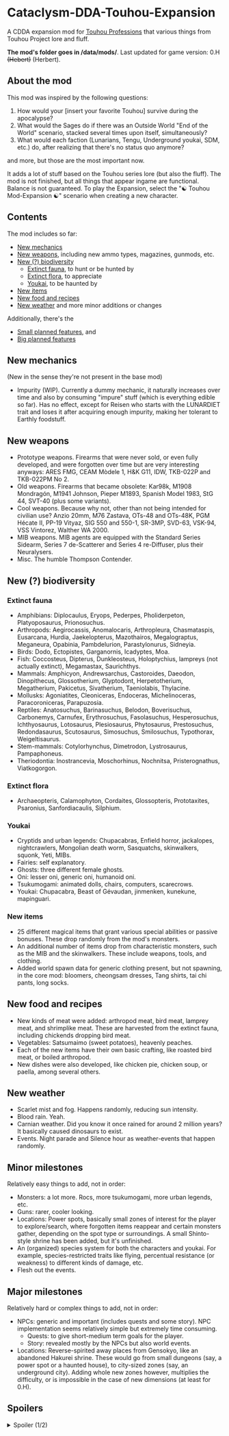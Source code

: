 # Cataclysm-DDA-Touhou-Expansion
A CDDA expansion mod for [Touhou Professions](https://github.com/RedMisao/Cataclysm-DDA-Touhou-Mod) that various things from Touhou Project lore and fluff.

**The mod's folder goes in /data/mods/**.  Last updated for game version: 0.H ~~(Hebert)~~ (Herbert).


## About the mod
This mod was inspired by the following questions:
  1) How would your [insert your favorite Touhou] survive during the apocalypse?
  2) What would the Sages do if there was an Outside World "End of the World" scenario, stacked several times upon itself, simultaneously?
  3) What would each faction (Lunarians, Tengu, Underground youkai, SDM, etc.) do, after realizing that there's no status quo anymore?

and more, but those are the most important now.

It adds a lot of stuff based on the Touhou series lore (but also the fluff).  The mod is not finished, but all things that appear ingame are functional.  Balance is not guaranteed.  To play the Expansion, select the "☯ Touhou Mod-Expansion ☯" scenario when creating a new character.


## Contents
The mod includes so far:
- [New mechanics](#new-mechanics)
- [New weapons](#new-weapons), including new ammo types, magazines, gunmods, etc.
- [New (?) biodiversity](#new--biodiversity)
  - [Extinct fauna](#extinct-fauna), to hunt or be hunted by
  - [Extinct flora](#extinct-flora), to appreciate
  - [Youkai](#youkai), to be haunted by
- [New items](#new-items)
- [New food and recipes](#new-food-and-recipes)
- [New weather](#new-weather)
and more minor additions or changes

Additionally, there's the
- [Small planned features](#minor-milestones), and
- [Big planned features](#major-milestones)


## New mechanics
(New in the sense they're not present in the base mod)
* Impurity (WIP).  Currently a dummy mechanic, it naturally increases over time and also by consuming "impure" stuff (which is everything edible so far).  Has no effect, except for Reisen who starts with the LUNARDIET trait and loses it after acquiring enough impurity, making her tolerant to Earthly foodstuff.


## New weapons
* Prototype weapons.  Firearms that were never sold, or even fully developed, and were forgotten over time but are very interesting anyways: ARES FMG, CEAM Mòdele 1, H&K G11, IDW, TKB-022P and TKB-022PM No 2.
* Old weapons.  Firearms that became obsolete: Kar98k, M1908 Mondragón, M1941 Johnson, Pieper M1893, Spanish Model 1983, StG 44, SVT-40 (plus some variants).
* Cool weapons.  Because why not, other than not being intended for civilian use? Anzio 20mm, M76 Zastava, OTs-48 and OTs-48K, PGM Hécate II, PP-19 Vityaz, SIG 550 and 550-1, SR-3MP, SVD-63, VSK-94, VSS Vintorez, Walther WA 2000.
* MIB weapons.  MIB agents are equipped with the Standard Series Sidearm, Series 7 de-Scatterer and Series 4 re-Diffuser, plus their Neuralysers.
* Misc.  The humble Thompson Contender.


## New (?) biodiversity

### Extinct fauna
* Amphibians: Diplocaulus, Eryops, Pederpes, Pholiderpeton, Platyoposaurus, Prionosuchus.
* Arthropods: Aegirocassis, Anomalocaris, Arthropleura, Chasmataspis, Eusarcana, Hurdia, Jaekelopterus, Mazothairos, Megalograptus, Meganeura, Opabinia, Pambdelurion, Parastylonurus, Sidneyia.
* Birds: Dodo, Ectopistes, Garganornis, Icadyptes, Moa.
* Fish: Coccosteus, Dipterus, Dunkleosteus, Holoptychius, lampreys (not actually extinct), Megamastax, Saurichthys.
* Mammals: Amphicyon, Andrewsarchus, Castoroides, Daeodon, Dinopithecus, Glossotherium, Glyptodont, Herpetotherium, Megatherium, Pakicetus, Sivatherium, Taeniolabis, Thylacine.
* Mollusks: Agoniatites, Cleoniceras, Endoceras, Michelinoceras, Paracoroniceras, Parapuzosia.
* Reptiles: Anatosuchus, Barinasuchus, Belodon, Boverisuchus, Carbonemys, Carnufex, Erythrosuchus, Fasolasuchus, Hesperosuchus, Ichthyosaurus, Lotosaurus, Plesiosaurus, Phytosaurus, Prestosuchus, Redondasaurus, Scutosaurus, Simosuchus, Smilosuchus, Typothorax, Weigeltisaurus.
* Stem-mammals: Cotylorhynchus, Dimetrodon, Lystrosaurus, Pampaphoneus.
* Theriodontia: Inostrancevia, Moschorhinus, Nochnitsa, Pristerognathus, Viatkogorgon.


### Extinct flora
* Archaeopteris, Calamophyton, Cordaites, Glossopteris, Prototaxites, Psaronius, Sanfordiacaulis, Silphium.


### Youkai
* Cryptids and urban legends: Chupacabras, Enfield horror, jackalopes, nightcrawlers, Mongolian death worm, Sasquatchs, skinwalkers, squonk, Yeti, MIBs.
* Fairies: self explanatory.
* Ghosts: three different female ghosts.
* Oni: lesser oni, generic oni, humanoid oni.
* Tsukumogami: animated dolls, chairs, computers, scarecrows.
* Youkai: Chupacabra, Beast of Gévaudan, jinmenken, kunekune, mapinguari.


### New items
* 25 different magical items that grant various special abilities or passive bonuses.  These drop randomly from the mod's monsters.
* An additional number of items drop from characteristic monsters, such as the MIB and the skinwalkers.  These include weapons, tools, and clothing.
* Added world spawn data for generic clothing present, but not spawning, in the core mod: bloomers, cheongsam dresses, Tang shirts, tai chi pants, long socks.


## New food and recipes
* New kinds of meat were added: arthropod meat, bird meat, lamprey meat, and shrimplike meat.  These are harvested from the extinct fauna, including chickends dropping bird meat.
* Vegetables: Satsumaimo (sweet potatoes), heavenly peaches.
* Each of the new items have their own basic crafting, like roasted bird meat, or boiled arthropod.
* New dishes were also developed, like chicken pie, chicken soup, or paella, among several others.


## New weather
* Scarlet mist and fog.  Happens randomly, reducing sun intensity.
* Blood rain.  Yeah.
* Carnian weather.  Did you know it once rained for around 2 million years?  It basically caused dinosaurs to exist.
* Events.  Night parade and Silence hour as weather-events that happen randomly.


## Minor milestones
Relatively easy things to add, not in order:
* Monsters: a lot more.  Rocs, more tsukumogami, more urban legends, etc.
* Guns: rarer, cooler looking.
* Locations: Power spots, basically small zones of interest for the player to explore/search, where forgotten items reappear and certain monsters gather, depending on the spot type or surroundings.  A small Shinto-style shrine has been added, but it's unfinished.
* An (organized) species system for both the characters and youkai.  For example, species-restricted traits like flying, percentual resistance (or weakness) to different kinds of damage, etc.
* Flesh out the events.


## Major milestones
Relatively hard or complex things to add, not in order:
* NPCs: generic and important (includes quests and some story).  NPC implementation seems relatively simple but extremely time consuming.
  * Quests: to give short-medium term goals for the player.
  * Story: revealed mostly by the NPCs but also world events.
* Locations: Reverse-spirited away places from Gensokyo, like an abandoned Hakurei shrine.  These would go from small dungeons (say, a power spot or a haunted house), to city-sized zones (say, an underground city).  Adding whole new zones however, multiplies the difficulty, or is impossible in the case of new dimensions (at least for 0.H).


## Spoilers

<details>
    <summary>Spoiler (1/2)</summary>
    Current profession descriptions give a initial glimpse of an underlying story. So far, a tl;dr is that certain mastermind youkai is related in some way or another to the Cataclysm, so she played her hand accordingly.  Each character would meet Gensokyan NPCs, or find items, structures or clues in the world, and continue the story from that point.  This is a long term goal after I finish adding and fixing most of the "core" mod.
    <details>
        <summary>Spoiler (2/2)</summary>
        Certain 2hu fan work matches the first D of CDDA almost perfectly
            </details>
</details>
